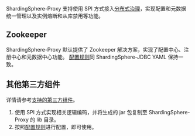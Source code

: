 
ShardingSphere-Proxy 支持使用 SPI 方式接入[分布式治理](/cn/features/governance/management/)，实现配置和元数据统一管理以及实例熔断和从库禁用等功能。

## Zookeeper

ShardingSphere-Proxy 默认提供了 Zookeeper 解决方案，实现了配置中心、注册中心和元数据中心功能。
[配置规则](/cn/user-manual/shardingsphere-jdbc/configuration/yaml/governance/)同 ShardingSphere-JDBC YAML 保持一致。

## 其他第三方组件
详情请参考[支持的第三方组件](/cn/features/governance/management/dependency/)。

1. 使用 SPI 方式实现相关逻辑编码，并将生成的 jar 包复制至 ShardingSphere-Proxy 的 lib 目录。
1. 按照[配置规则](/cn/user-manual/shardingsphere-jdbc/configuration/yaml/governance/)进行配置，即可使用。
